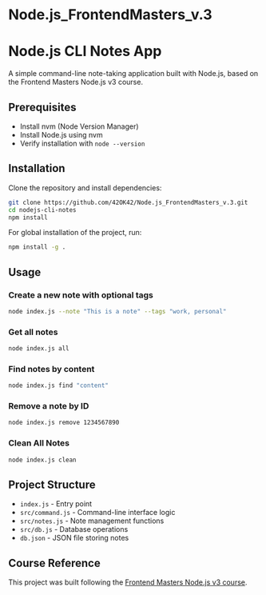 # Node.js_FrontendMasters_v.3


# Node.js CLI Notes App

A simple command-line note-taking application built with Node.js, based on the Frontend Masters Node.js v3 course.

## Prerequisites

- Install nvm (Node Version Manager)
- Install Node.js using nvm
- Verify installation with `node --version`

## Installation

Clone the repository and install dependencies:

```bash
git clone https://github.com/42OK42/Node.js_FrontendMasters_v.3.git
cd nodejs-cli-notes
npm install
```
For global installation of the project, run:

```bash
npm install -g .
```

## Usage

### Create a new note with optional tags

```bash
node index.js --note "This is a note" --tags "work, personal"
```

### Get all notes

```bash
node index.js all
```

### Find notes by content

```bash
node index.js find "content"
```

### Remove a note by ID

```bash
node index.js remove 1234567890
```

### Clean All Notes

```bash
node index.js clean
```

## Project Structure

- `index.js` - Entry point
- `src/command.js` - Command-line interface logic
- `src/notes.js` - Note management functions
- `src/db.js` - Database operations
- `db.json` - JSON file storing notes

## Course Reference

This project was built following the [Frontend Masters Node.js v3 course](https://frontendmasters.com/courses/node-js-v3/).

